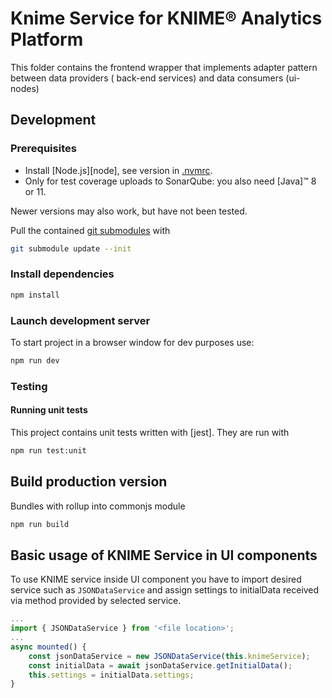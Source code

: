 # Knime Service for KNIME® Analytics Platform

This folder contains the frontend wrapper that implements adapter pattern between data providers (
back-end services) and data consumers (ui-nodes)

## Development
<!-- @TODO: write dev readme -->

### Prerequisites

* Install [Node.js][node], see version in [.nvmrc](.nvmrc).
* Only for test coverage uploads to SonarQube: you also need [Java]™ 8 or 11.

Newer versions may also work, but have not been tested.

Pull the contained [git submodules](https://stackoverflow.com/a/4438292/5134084) with
```sh
git submodule update --init
```

### Install dependencies

```sh
npm install
```

### Launch development server
To start project in a browser window for dev purposes use:
```sh
npm run dev
```

### Testing

#### Running unit tests
This project contains unit tests written with [jest]. They are run with

```sh
npm run test:unit
```

## Build production version
Bundles with rollup into commonjs module
```sh
npm run build
```

## Basic usage of KNIME Service in UI components
To use KNIME service inside UI component you have to import desired service such as ```JSONDataService```
and assign settings to initialData received via method provided by selected service.  
```javascript
...
import { JSONDataService } from '<file location>';
...
async mounted() {
    const jsonDataService = new JSONDataService(this.knimeService);
    const initialData = await jsonDataService.getInitialData();
    this.settings = initialData.settings;
}
```
